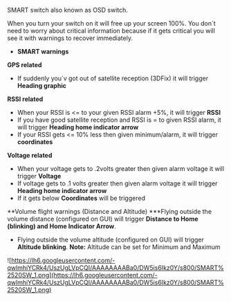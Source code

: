 SMART switch also known as OSD switch.

When you turn your switch on it will free up your screen 100%. You don´t need to worry about critical information because if it gets critical you will see it with warnings to recover immediately.


  * **SMART warnings**

**GPS related**
  * If suddenly you´v got out of satellite reception (3DFix) it will trigger **Heading graphic**

**RSSI related**
  * When your RSSI is <= to your given RSSI alarm +5%, it will trigger **RSSI**
  * If you have good satellite reception and  RSSI is = to given RSSI alarm, it will trigger **Heading home indicator arrow**
  * If your RSSI gets <= 10% less then given minimum/alarm, it will trigger **coordinates**

**Voltage related**

  * When your voltage gets to .2volts greater then given alarm voltage it will trigger **Voltage**
  * If voltage gets to .1 volts greater then given alarm voltage it will trigger **Heading home indicator arrow**
  * If it gets below **Coordinates** will be triggered

**Volume flight warnings (Distance and Altitude)
  ***Flying outside the volume distance (configured on GUI) will trigger **Distance to Home (blinking) and Home Indicator Arrow**.

  * Flying outside the volume altitude (configured on GUI) will trigger **Altitude blinking**.
**Note:** Altitude can be set for Minimum and Maximum



![https://lh6.googleusercontent.com/-qwlmhiYCRk4/UszUgLVpCQI/AAAAAAAABa0/DW5is6Ikz0Y/s800/SMART%2520SW_1.png](https://lh6.googleusercontent.com/-qwlmhiYCRk4/UszUgLVpCQI/AAAAAAAABa0/DW5is6Ikz0Y/s800/SMART%2520SW_1.png)